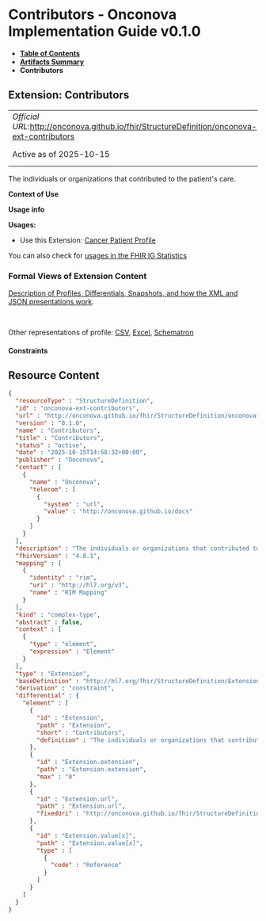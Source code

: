 # Contributors - Onconova Implementation Guide v0.1.0

* [**Table of Contents**](toc.md)
* [**Artifacts Summary**](artifacts.md)
* **Contributors**

## Extension: Contributors 

| | |
| :--- | :--- |
| *Official URL*:http://onconova.github.io/fhir/StructureDefinition/onconova-ext-contributors | *Version*:0.1.0 |
| Active as of 2025-10-15 | *Computable Name*:Contributors |

The individuals or organizations that contributed to the patient's care.

**Context of Use**

**Usage info**

**Usages:**

* Use this Extension: [Cancer Patient Profile](StructureDefinition-onconova-cancer-patient.md)

You can also check for [usages in the FHIR IG Statistics](https://packages2.fhir.org/xig/onconova.fhir|current/StructureDefinition/onconova-ext-contributors)

### Formal Views of Extension Content

 [Description of Profiles, Differentials, Snapshots, and how the XML and JSON presentations work](http://build.fhir.org/ig/FHIR/ig-guidance/readingIgs.html#structure-definitions). 

 

Other representations of profile: [CSV](StructureDefinition-onconova-ext-contributors.csv), [Excel](StructureDefinition-onconova-ext-contributors.xlsx), [Schematron](StructureDefinition-onconova-ext-contributors.sch) 

#### Constraints



## Resource Content

```json
{
  "resourceType" : "StructureDefinition",
  "id" : "onconova-ext-contributors",
  "url" : "http://onconova.github.io/fhir/StructureDefinition/onconova-ext-contributors",
  "version" : "0.1.0",
  "name" : "Contributors",
  "title" : "Contributors",
  "status" : "active",
  "date" : "2025-10-15T14:58:32+00:00",
  "publisher" : "Onconova",
  "contact" : [
    {
      "name" : "Onconova",
      "telecom" : [
        {
          "system" : "url",
          "value" : "http://onconova.github.io/docs"
        }
      ]
    }
  ],
  "description" : "The individuals or organizations that contributed to the patient's care.",
  "fhirVersion" : "4.0.1",
  "mapping" : [
    {
      "identity" : "rim",
      "uri" : "http://hl7.org/v3",
      "name" : "RIM Mapping"
    }
  ],
  "kind" : "complex-type",
  "abstract" : false,
  "context" : [
    {
      "type" : "element",
      "expression" : "Element"
    }
  ],
  "type" : "Extension",
  "baseDefinition" : "http://hl7.org/fhir/StructureDefinition/Extension|4.0.1",
  "derivation" : "constraint",
  "differential" : {
    "element" : [
      {
        "id" : "Extension",
        "path" : "Extension",
        "short" : "Contributors",
        "definition" : "The individuals or organizations that contributed to the patient's care."
      },
      {
        "id" : "Extension.extension",
        "path" : "Extension.extension",
        "max" : "0"
      },
      {
        "id" : "Extension.url",
        "path" : "Extension.url",
        "fixedUri" : "http://onconova.github.io/fhir/StructureDefinition/onconova-ext-contributors"
      },
      {
        "id" : "Extension.value[x]",
        "path" : "Extension.value[x]",
        "type" : [
          {
            "code" : "Reference"
          }
        ]
      }
    ]
  }
}

```
